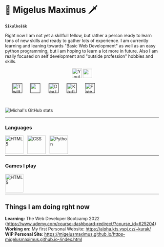 <div font-size: 100px;>

# 👑 Migelus Maximus 🗡
</div>

**` Šikulkošák `**

Right now I am not yet a skillfull fellow, but rather a person ready to learn tons of new skills and ready to gather lots of experience.
I am currently learning and leaning towards "Basic Web Development" as well as an easy python programming, but i am hoping to learn a lot more in future.
Also I am really focused on self development and "outside profession" hobbies and skills.

<!-- Social icons section -->
<p align="center">
  <a href="https://www.youtube.com/channel/UCPqUYZrbg9u-2B4JC7kVtyw/videos"><img width="32px" alt="Youtube" title="Youtube" src="https://i.imgur.com/qiXu7b2.png"/></a>
  <a href="https://www.linkedin.com/in/michal-kur%C3%A1k-12a646200" target="_blank"><img width = 30px src="https://cdn.jsdelivr.net/gh/devicons/devicon/icons/linkedin/linkedin-original.svg" /></a>
  
          
  &#8287;&#8287;&#8287;&#8287;&#8287;
  <a href=""><img width="32px" alt="Twitter" title="Twitter" src="https://i.imgur.com/OXZM1L6.png"/></a>
  &#8287;&#8287;&#8287;&#8287;&#8287;
  <a href="" alt="Darilin"><img width="32px" src="https://i.imgur.com/OViZO8J.png"/></a>
  &#8287;&#8287;&#8287;&#8287;&#8287;
  <a href=""><img width="32px" alt="Dev.to" title="DenverCoder1 Dev.to" src="https://i.imgur.com/mVm29vK.png"></a>
  &#8287;&#8287;&#8287;&#8287;&#8287;
  <a href=""><img width="32px" alt="Ko-fi" title="Buy me a coffee" src="https://i.imgur.com/PpLeD3K.png"/></a>
  &#8287;&#8287;&#8287;&#8287;&#8287;
  <a href=""><img width="32px" alt="Free Stuff" title="Free gifts for you" src="https://i.imgur.com/0uVwkoZ.png"/></a>
</p>

<br/>



![Michal's GitHub stats](https://github-readme-stats.vercel.app/api?username=MigelusMaximus&show_icons=true&theme=onedark)

<!-- Pantheon Image -->
<!--
<p>
<a href="https://www.youtube.com/watch?v=3V1HCcAw4R4">
<img src="https://ddragon.leagueoflegends.com/cdn/img/champion/splash/Pantheon_0.jpg"
     alt="Pantheon"
     title="Pantheon, the Unbreakable Spear"
/>
</a>
<audio controls>
  <source src="https://www.youtube.com/watch?v=9Zub8agQjrw" type="audio/ogg">
  <source src="https://www.youtube.com/watch?v=9Zub8agQjrw" type="audio/mpeg">
  Your browser does not support the audio tag.
</audio>


</p>

-->





<!-- Languages Section -->
---
  
 ### Languages
 <img align="left" alt="HTML5" width="60px" style="padding-right:10px;" src="https://cdn.jsdelivr.net/gh/devicons/devicon/icons/html5/html5-original.svg"/>
 <img align="left" alt="CSS" width="60px" style="padding-right:10px;" src="https://cdn.jsdelivr.net/gh/devicons/devicon/icons/css3/css3-original.svg"/>
 <img align="left" alt="Python" width="60px" style="padding-right:10px;" src="https://cdn.jsdelivr.net/gh/devicons/devicon/icons/python/python-original.svg"/>


<br>
<br>
<br>


<!-- Games I play -->
---
### Games I play
<div>
  <p>
<a href="https://www.leagueofgraphs.com/summoner/eune/Darilin#championsData-all-queues">
 <img align="left" alt="HTML5" width="60px" style="padding-right:10px;" src="https://external-content.duckduckgo.com/iu/?u=https%3A%2F%2Flutris.net%2Fmedia%2Fgames%2Ficons%2Fleagueoflegends-icon.png&f=1&nofb=1&ipt=f7d17f3c5a5f01cde0d74f949e7870e7fe0f74a8d6b3068cddc812e7e3ac85b3&ipo=images"/> 
  </a>
  </p>
</div>

<br>
<br>
<br>

---
## Things I am doing rght now
**Learning:** The Web Developer Bootcamp 2022 (https://www.udemy.com/course-dashboard-redirect/?course_id=625204) </br>
**Working on:** My first Personal Website: https://alpha.kts.vspj.cz/~kurak/</br>
**WIP Personal Site**: https://migelusmaximus.github.io/https-migelusmaximus.github.io-/index.html</br>


<!--
**MigelusMaximus/MigelusMaximus** is a ✨ _special_ ✨ repository because its `README.md` (this file) appears on your GitHub profile.

Here are some ideas to get you started:

- 🔭 I’m currently working on ...
- 🌱 I’m currently learning ...
- 👯 I’m looking to collaborate on ...
- 🤔 I’m looking for help with ...
- 💬 Ask me about ...
- 📫 How to reach me: ...
- 😄 Pronouns: ...
- ⚡ Fun fact: ...
-->
